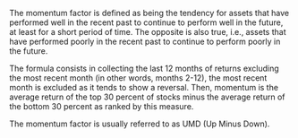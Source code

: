 The momentum factor is defined as being the tendency for assets that have performed well in the recent past to continue to perform well in the future, at least for a short period of time. The opposite is also true, i.e., assets that have performed poorly in the recent past to continue to perform poorly in the future.

The formula consists in collecting the last 12 months of returns excluding the most recent month (in other words, months 2-12), the most recent month is excluded as it tends to show a reversal. Then, momentum is the average return of the top 30 percent of stocks minus the average return of the bottom 30 percent as ranked by this measure.

The momentum factor is usually referred to as UMD (Up Minus Down).